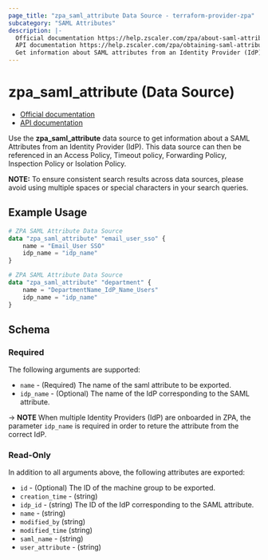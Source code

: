 ```yaml
---
page_title: "zpa_saml_attribute Data Source - terraform-provider-zpa"
subcategory: "SAML Attributes"
description: |-
  Official documentation https://help.zscaler.com/zpa/about-saml-attributes
  API documentation https://help.zscaler.com/zpa/obtaining-saml-attribute-details-using-api
  Get information about SAML attributes from an Identity Provider (IdP) in the Zscaler Private Access cloud.
---
```


# zpa_saml_attribute (Data Source)

* [Official documentation](https://help.zscaler.com/zpa/about-saml-attributes)
* [API documentation](https://help.zscaler.com/zpa/obtaining-saml-attribute-details-using-api)

Use the **zpa_saml_attribute** data source to get information about a SAML Attributes from an Identity Provider (IdP). This data source can then be referenced in an Access Policy, Timeout policy, Forwarding Policy, Inspection Policy or Isolation Policy.

**NOTE:** To ensure consistent search results across data sources, please avoid using multiple spaces or special characters in your search queries.

## Example Usage

```terraform
# ZPA SAML Attribute Data Source
data "zpa_saml_attribute" "email_user_sso" {
    name = "Email_User SSO"
    idp_name = "idp_name"
}
```

```terraform
# ZPA SAML Attribute Data Source
data "zpa_saml_attribute" "department" {
    name = "DepartmentName_IdP_Name_Users"
    idp_name = "idp_name"
}
```

## Schema

### Required

The following arguments are supported:

* `name` - (Required) The name of the saml attribute to be exported.
* `idp_name` - (Optional) The name of the IdP corresponding to the SAML attribute.

-> **NOTE** When multiple Identity Providers (IdP) are onboarded in ZPA, the parameter ``idp_name`` is required in order to reture the attribute from the correct IdP.

### Read-Only

In addition to all arguments above, the following attributes are exported:

* `id` - (Optional) The ID of the machine group to be exported.
* `creation_time` - (string)
* `idp_id` - (string) The ID of the IdP corresponding to the SAML attribute.
* `name` - (string)
* `modified_by` (string)
* `modified_time` (string)
* `saml_name` - (string)
* `user_attribute` - (string)
